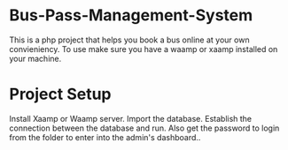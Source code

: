 # Bus-Pass-Management-System
This is a php project that helps you book a bus online at your own convieniency.
To use make sure you have a waamp or xaamp installed on your machine.
# Project Setup
Install Xaamp or Waamp server.
Import the database.
Establish the connection between the database and run.
Also get the password to login from the folder to enter into the admin's dashboard..
